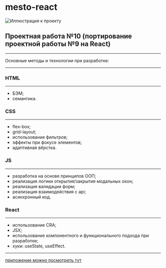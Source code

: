 # mesto-react

![Иллюстрация к проекту]('./src/images/mesto-for-readme.png')

## Проектная работа №10 (портирование проектной работы №9 на React)

---

Основные методы и технологии при разработке:

---

### HTML
---
- БЭМ;
- семантика.

### CSS
---
- flex-box;
- grid-layout;
- использование фильтров;
- эффекты при фокусе элементов;
- адаптивная вёрстка.

### JS
---
- разработка на основе принципов ООП;
- реализация логики открытия/закрытия модальных окон;
- реализация валидации форм;
- реализация взаимодействия с api;
- асинхронный код.

### React
---
- использование CRA;
- JSX;
- использование компонентного и функционального подхода при разработке;
- хуки: useState, useEffect.

---

[ приложение можно посмотреть тут](https://goplomah.github.io/mesto/)
